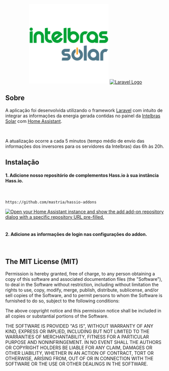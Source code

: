 <p align="center">
    <a href="http://solar-monitoramento.intelbras.com.br" target="_blank"><img src="https://raw.githubusercontent.com/mastria/hassio-addons/main/intelbras-solar/logo.png" width="250" alt="Intelbras Solar Logo"></a>
    <a href="https://laravel.com" target="_blank"><img src="https://raw.githubusercontent.com/laravel/art/master/logo-lockup/5%20SVG/2%20CMYK/1%20Full%20Color/laravel-logolockup-cmyk-red.svg" width="120" alt="Laravel Logo"></a>
</p>

## Sobre

A aplicação foi desenvolvida utilizando o framework [Laravel](https://laravel.com/) com intuito de integrar as informações da energia gerada contidas no painel da [Intelbras Solar](http://solar-monitoramento.intelbras.com.br) com [Home Assistant](https://www.home-assistant.io/).

<br>

A atualização ocorre a cada 5 minutos (tempo médio de envio das informações dos inversores para os servidores da Intelbras) das 6h às 20h.

## Instalação



#### 1. Adicione nosso repositório de complementos Hass.io à sua instância Hass.io.
<br>


`https://github.com/mastria/hassio-addons`
<br>

[![Open your Home Assistant instance and show the add add-on repository dialog with a specific repository URL pre-filled.](https://my.home-assistant.io/badges/supervisor_add_addon_repository.svg)](https://my.home-assistant.io/redirect/supervisor_add_addon_repository/?repository_url=https://github.com/mastria/hassio-addons)
<br><br>

#### 2. Adicione as informações de login nas configurações do addon.

<br>

## The MIT License (MIT)

Permission is hereby granted, free of charge, to any person obtaining a copy
of this software and associated documentation files (the "Software"), to deal
in the Software without restriction, including without limitation the rights
to use, copy, modify, merge, publish, distribute, sublicense, and/or sell
copies of the Software, and to permit persons to whom the Software is
furnished to do so, subject to the following conditions:

The above copyright notice and this permission notice shall be included in
all copies or substantial portions of the Software.

THE SOFTWARE IS PROVIDED "AS IS", WITHOUT WARRANTY OF ANY KIND, EXPRESS OR
IMPLIED, INCLUDING BUT NOT LIMITED TO THE WARRANTIES OF MERCHANTABILITY,
FITNESS FOR A PARTICULAR PURPOSE AND NONINFRINGEMENT. IN NO EVENT SHALL THE
AUTHORS OR COPYRIGHT HOLDERS BE LIABLE FOR ANY CLAIM, DAMAGES OR OTHER
LIABILITY, WHETHER IN AN ACTION OF CONTRACT, TORT OR OTHERWISE, ARISING FROM,
OUT OF OR IN CONNECTION WITH THE SOFTWARE OR THE USE OR OTHER DEALINGS IN
THE SOFTWARE.
